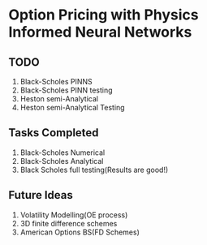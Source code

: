 # Option Pricing with Physics Informed Neural Networks

## TODO

1. Black-Scholes PINNS
2. Black-Scholes PINN testing
3. Heston semi-Analytical
4. Heston semi-Analytical Testing 

## Tasks Completed

1. Black-Scholes Numerical
2. Black-Scholes Analytical
3. Black Scholes full testing(Results are good!)


## Future Ideas

1. Volatility Modelling(OE process)
2. 3D finite difference schemes
3. American Options BS(FD Schemes)